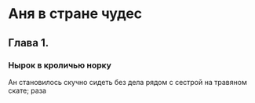 # Аня в стране чудес

## Глава 1.
### Нырок в кроличью норку

Ан становилось скучно сидеть без дела рядом с сестрой на травяном скате; раза
